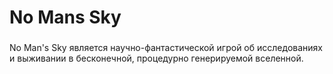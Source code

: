 # No Mans Sky

### 

No Man's Sky является научно-фантастической игрой об исследованиях и выживании в бесконечной, процедурно генерируемой вселенной.